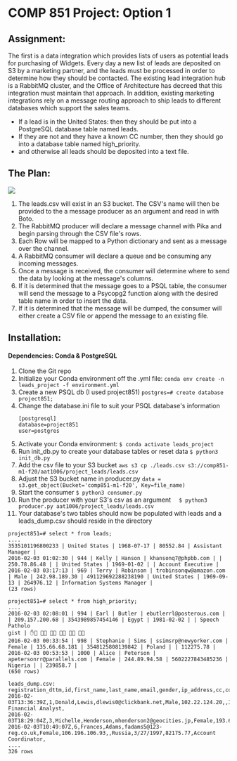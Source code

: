 # COMP 851 Project: Option 1
## Assignment:
The first is a data integration which provides lists of users as potential leads for purchasing of Widgets. Every day a new list of leads are deposited on S3 by a marketing partner, and the leads must be processed in order to determine how they should be contacted. The existing lead integration hub is a RabbitMQ cluster, and the Office of Architecture has decreed that this integration must maintain that approach. In addition, existing marketing integrations rely on a message routing approach to ship leads to different databases which support the sales teams. 
* If a lead is in the United States: then they should be put into a PostgreSQL database table named leads. 
* If they are not and they have a known CC number, then they should go into a database table named high_priority.
* and otherwise all leads should be deposited into a text file. 

## The Plan:
![](https://i.imgur.com/gsql6QH.png)
1. The leads.csv will exist in an S3 bucket. The CSV's name will then be provided to the a message producer as an argument and read in with Boto.
2. The RabbitMQ producer will declare a message channel with Pika and begin parsing through the CSV file's rows.
3. Each Row will be mapped to a Python dictionary and sent as a message over the channel.
4. A RabbitMQ consumer will declare a queue and be consuming any incoming messages.
5. Once a message is received, the consumer will determine where to send the data by looking at the message's columns.
6. If it is determined that the message goes to a PSQL table, the consumer will send the message to a 
Psycopg2 function along with the desired table name in order to insert the data.
7. If it is determined that the message will be dumped, the consumer will either create a CSV file or append the message to an existing file.

## Installation:
#### Dependencies: Conda & PostgreSQL
1. Clone the Git repo
2. Initialize your Conda environment off the .yml file: 
 ```conda env create -n leads_project -f environment.yml```
3. Create a new PSQL db (I used project851)
```postgres=# create database project851;```
4. Change the database.ini file to suit your PSQL database's information
	``` 
	[postgresql]
	database=project851
	user=postgres
	```
5. Activate your Conda environment:
``` $ conda activate leads_project ```
6. Run init_db.py to create your database tables or reset data
```$ python3 init_db.py```
7. Add the csv file to your S3 bucket
```aws s3 cp ./leads.csv s3://comp851-m1-f20/aat1006/project_leads/leads.csv ```
8. Adjust the S3 bucket name in producer.py
```data = s3.get_object(Bucket='comp851-m1-f20', Key=file_name)```
9. Start the consumer
``` $ python3 consumer.py ```
10. Run the producer with your S3's csv as an argument
```  $ python3 producer.py aat1006/project_leads/leads.csv```
11. Your database's two tables should now be populated with leads and a leads_dump.csv should reside in the directory
```
project851=# select * from leads;
....
3535101196800233 | United States | 1968-07-17 | 80552.84 | Assistant Manager |  
2016-02-03 01:02:30 | 944 | Kelly | Hanson | khansonq7@phpbb.com | | 250.78.86.48 | | United States | 1969-01-02 | | Account Executive |  
2016-02-03 03:17:13 | 969 | Terry | Robinson | trobinsonqw@amazon.com | Male | 242.98.189.30 | 491129692288238190 | United States | 1969-09-13 | 264976.12 | Information Systems Manager |  
(23 rows) 
```
```
project851=# select * from high_priority;
....
2016-02-03 02:08:01 | 994 | Earl | Butler | ebutlerrl@posterous.com | | 209.157.200.68 | 3543989857454146 | Egypt | 1981-02-02 | | Speech Patholo  
gist | ✋       
2016-02-03 00:33:54 | 998 | Stephanie | Sims | ssimsrp@newyorker.com | Female | 135.66.68.181 | 3548125808139842 | Poland | | 112275.78 |  
2016-02-03 00:53:53 | 1000 | Alice | Peterson | apetersonrr@parallels.com | Female | 244.89.94.58 | 5602227843485236 | Nigeria | | 239858.7 |  
(650 rows)
```
```
leads_dump.csv:
registration_dttm,id,first_name,last_name,email,gender,ip_address,cc,country,birthdate,salary,title,comments
2016-02-03T13:36:39Z,1,Donald,Lewis,dlewis0@clickbank.net,Male,102.22.124.20,,Indonesia,7/9/1972,140249.37,Senior Financial Analyst,
2016-02-03T18:29:04Z,3,Michelle,Henderson,mhenderson2@geocities.jp,Female,193.68.146.150,,France,1/15/1964,236219.26,Teacher,
2016-02-03T10:49:07Z,6,Frances,Adams,fadams5@123-reg.co.uk,Female,106.196.106.93,,Russia,3/27/1997,82175.77,Account Coordinator,
....
326 rows
```
